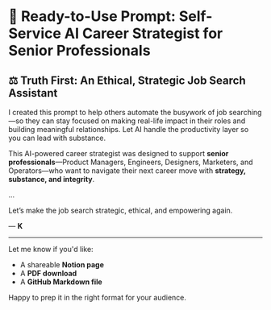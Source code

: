 # 🧠 Ready-to-Use Prompt: Self-Service AI Career Strategist for Senior Professionals

## ⚖️ Truth First: An Ethical, Strategic Job Search Assistant

I created this prompt to help others automate the busywork of job searching—so they can stay focused on making real-life impact in their roles and building meaningful relationships. Let AI handle the productivity layer so you can lead with substance.

This AI-powered career strategist was designed to support **senior professionals**—Product Managers, Engineers, Designers, Marketers, and Operators—who want to navigate their next career move with **strategy, substance, and integrity**.

...

Let’s make the job search strategic, ethical, and empowering again.

— **K**

---

Let me know if you'd like:

* A shareable **Notion page**
* A **PDF download**
* A **GitHub Markdown file**

Happy to prep it in the right format for your audience.